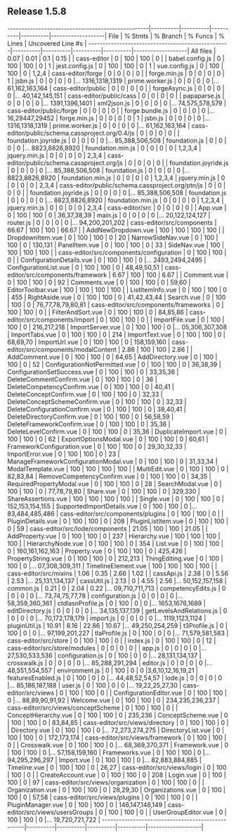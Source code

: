 ## Release 1.5.8

--------------------------------------------------|----------|----------|----------|----------|-------------------|
File                                              |  % Stmts | % Branch |  % Funcs |  % Lines | Uncovered Line #s |
--------------------------------------------------|----------|----------|----------|----------|-------------------|
All files                                         |     0.07 |     0.01 |      0.1 |     0.15 |                   |
 cass-editor                                      |        0 |      100 |      100 |        0 |                   |
  babel.config.js                                 |        0 |      100 |      100 |        0 |                 1 |
  jest.config.js                                  |        0 |      100 |      100 |        0 |                 1 |
  vue.config.js                                   |        0 |      100 |      100 |        0 |             1,2,4 |
 cass-editor/forge                                |        0 |        0 |        0 |        0 |                   |
  forge.min.js                                    |        0 |        0 |        0 |        0 |                 1 |
  jsbn.js                                         |        0 |        0 |        0 |        0 |... 1316,1318,1319 |
  prime.worker.js                                 |        0 |        0 |        0 |        0 |... 61,162,163,164 |
 cass-editor/public                               |        0 |        0 |        0 |        0 |                   |
  forgeAsync.js                                   |        0 |        0 |        0 |        0 |... 40,142,145,151 |
 cass-editor/public/cass                          |        0 |        0 |        0 |        0 |                   |
  papaparse.js                                    |        0 |        0 |        0 |        0 |... 1391,1396,1401 |
  xml2json.js                                     |        0 |        0 |        0 |        0 |... 74,575,578,579 |
 cass-editor/public/forge                         |        0 |        0 |        0 |        0 |                   |
  forge.bundle.js                                 |        0 |        0 |        0 |        0 |... 16,29447,29452 |
  forge.min.js                                    |        0 |        0 |        0 |        0 |                 1 |
  jsbn.js                                         |        0 |        0 |        0 |        0 |... 1316,1318,1319 |
  prime.worker.js                                 |        0 |        0 |        0 |        0 |... 61,162,163,164 |
 cass-editor/public/schema.cassproject.org/0.4/js |        0 |        0 |        0 |        0 |                   |
  foundation.joyride.js                           |        0 |        0 |        0 |        0 |... 85,388,506,508 |
  foundation.js                                   |        0 |        0 |        0 |        0 |... 8823,8826,8920 |
  foundation.min.js                               |        0 |        0 |        0 |        0 |           1,2,3,4 |
  jquery.min.js                                   |        0 |        0 |        0 |        0 |             2,3,4 |
 cass-editor/public/schema.cassproject.org/js     |        0 |        0 |        0 |        0 |                   |
  foundation.joyride.js                           |        0 |        0 |        0 |        0 |... 85,388,506,508 |
  foundation.js                                   |        0 |        0 |        0 |        0 |... 8823,8826,8920 |
  foundation.min.js                               |        0 |        0 |        0 |        0 |           1,2,3,4 |
  jquery.min.js                                   |        0 |        0 |        0 |        0 |             2,3,4 |
 cass-editor/public/schema.cassproject.org/ptn/js |        0 |        0 |        0 |        0 |                   |
  foundation.joyride.js                           |        0 |        0 |        0 |        0 |... 85,388,506,508 |
  foundation.js                                   |        0 |        0 |        0 |        0 |... 8823,8826,8920 |
  foundation.min.js                               |        0 |        0 |        0 |        0 |           1,2,3,4 |
  jquery.min.js                                   |        0 |        0 |        0 |        0 |             2,3,4 |
 cass-editor/src                                  |        0 |        0 |        0 |        0 |                   |
  App.vue                                         |        0 |      100 |      100 |        0 |       36,37,38,39 |
  main.js                                         |        0 |        0 |        0 |        0 |... 20,122,124,127 |
  router.js                                       |        0 |        0 |        0 |        0 |... 94,200,201,202 |
 cass-editor/src/components                       |    66.67 |      100 |      100 |    66.67 |                   |
  AddNewDropdown.vue                              |      100 |      100 |      100 |      100 |                   |
  DropdownItem.vue                                |        0 |      100 |      100 |        0 |                20 |
  NarrowSideNav.vue                               |        0 |      100 |      100 |        0 |           130,131 |
  PanelItem.vue                                   |        0 |      100 |      100 |        0 |                33 |
  SideNav.vue                                     |      100 |      100 |      100 |      100 |                   |
 cass-editor/src/components/configuration         |        0 |      100 |      100 |        0 |                   |
  ConfigurationDetails.vue                        |        0 |      100 |      100 |        0 |... 2493,2494,2495 |
  ConfigurationList.vue                           |        0 |      100 |      100 |        0 |       48,49,50,51 |
 cass-editor/src/components/framework             |     6.67 |      100 |      100 |     6.67 |                   |
  Comment.vue                                     |        0 |      100 |      100 |        0 |                92 |
  Comments.vue                                    |        0 |      100 |      100 |        0 |             59,60 |
  EditorToolbar.vue                               |      100 |      100 |      100 |      100 |                   |
  ListItemInfo.vue                                |        0 |      100 |      100 |        0 |               455 |
  RightAside.vue                                  |        0 |      100 |      100 |        0 |       41,42,43,44 |
  Search.vue                                      |        0 |      100 |      100 |        0 | 76,77,78,79,80,81 |
 cass-editor/src/components/frameworks            |        0 |      100 |      100 |        0 |                   |
  FilterAndSort.vue                               |        0 |      100 |      100 |        0 |          84,85,86 |
 cass-editor/src/components/import                |        0 |      100 |      100 |        0 |                   |
  ImportFile.vue                                  |        0 |      100 |      100 |        0 |       216,217,218 |
  ImportServer.vue                                |        0 |      100 |      100 |        0 |... 05,306,307,308 |
  ImportTabs.vue                                  |        0 |      100 |      100 |        0 |               214 |
  ImportText.vue                                  |        0 |      100 |      100 |        0 |          68,69,70 |
  ImportUrl.vue                                   |        0 |      100 |      100 |        0 |       158,159,160 |
 cass-editor/src/components/modalContent          |     2.86 |      100 |      100 |     2.86 |                   |
  AddComment.vue                                  |        0 |      100 |      100 |        0 |             64,65 |
  AddDirectory.vue                                |        0 |      100 |      100 |        0 |                52 |
  ConfigurationNotPermitted.vue                   |        0 |      100 |      100 |        0 |          36,38,39 |
  ConfigurationSetSuccess.vue                     |        0 |      100 |      100 |        0 |          33,35,36 |
  DeleteCommentConfirm.vue                        |        0 |      100 |      100 |        0 |                36 |
  DeleteCompetencyConfirm.vue                     |        0 |      100 |      100 |        0 |             40,41 |
  DeleteConceptConfirm.vue                        |        0 |      100 |      100 |        0 |             32,33 |
  DeleteConceptSchemeConfirm.vue                  |        0 |      100 |      100 |        0 |             32,33 |
  DeleteConfigurationConfirm.vue                  |        0 |      100 |      100 |        0 |          38,40,41 |
  DeleteDirectoryConfirm.vue                      |        0 |      100 |      100 |        0 |          56,58,59 |
  DeleteFrameworkConfirm.vue                      |        0 |      100 |      100 |        0 |             35,36 |
  DeleteLevelConfirm.vue                          |        0 |      100 |      100 |        0 |             35,36 |
  DuplicateImport.vue                             |        0 |      100 |      100 |        0 |                62 |
  ExportOptionsModal.vue                          |        0 |      100 |      100 |        0 |             60,61 |
  FrameworkConfiguration.vue                      |        0 |      100 |      100 |        0 |       29,30,32,33 |
  ImportError.vue                                 |        0 |      100 |      100 |        0 |                23 |
  ManageFrameworkConfigurationModal.vue           |        0 |      100 |      100 |        0 |          31,33,34 |
  ModalTemplate.vue                               |      100 |      100 |      100 |      100 |                   |
  MultiEdit.vue                                   |        0 |      100 |      100 |        0 |          82,83,84 |
  RemoveCompetencyConfirm.vue                     |        0 |      100 |      100 |        0 |             34,35 |
  RequiredPropertyModal.vue                       |        0 |      100 |      100 |        0 |                28 |
  SearchModal.vue                                 |        0 |      100 |      100 |        0 |       77,78,79,80 |
  Share.vue                                       |        0 |      100 |      100 |        0 |           329,330 |
  ShareAssertions.vue                             |      100 |      100 |      100 |      100 |                   |
  Single.vue                                      |        0 |      100 |      100 |        0 |   152,153,154,155 |
  SupportedImportDetails.vue                      |        0 |      100 |      100 |        0 |... 83,484,485,486 |
 cass-editor/src/components/plugins               |        0 |      100 |      100 |        0 |                   |
  PluginDetails.vue                               |        0 |      100 |      100 |        0 |               208 |
  PluginListItem.vue                              |        0 |      100 |      100 |        0 |                59 |
 cass-editor/src/lode/components                  |    21.05 |      100 |      100 |    21.05 |                   |
  AddProperty.vue                                 |        0 |      100 |      100 |        0 |               237 |
  Hierarchy.vue                                   |      100 |      100 |      100 |      100 |                   |
  HierarchyNode.vue                               |        0 |      100 |      100 |        0 |               354 |
  List.vue                                        |        0 |      100 |      100 |        0 |   160,161,162,163 |
  Property.vue                                    |        0 |      100 |      100 |        0 |           425,426 |
  PropertyString.vue                              |        0 |      100 |      100 |        0 |           212,213 |
  ThingEditing.vue                                |        0 |      100 |      100 |        0 |... 07,308,309,311 |
  TimelineElement.vue                             |      100 |      100 |      100 |      100 |                   |
 cass-editor/src/mixins                           |     1.06 |     0.35 |     2.66 |     1.02 |                   |
  cassApi.js                                      |     2.38 |        0 |     5.56 |     2.53 |... 25,131,134,137 |
  cassUtil.js                                     |     2.13 |        0 |     4.55 |     2.56 |... 50,152,157,158 |
  common.js                                       |     0.21 |        0 |     2.04 |     0.22 |... 09,710,711,713 |
  competencyEdits.js                              |        0 |        0 |        0 |        0 |... 73,74,75,77,78 |
  configuration.js                                |        0 |        0 |        0 |        0 |... 58,359,360,361 |
  ctdlasnProfile.js                               |        0 |      100 |        0 |        0 |... 1653,1676,1689 |
  editDirectory.js                                |        0 |        0 |        0 |        0 |... 34,135,137,139 |
  getLevelsAndRelations.js                        |        0 |        0 |        0 |        0 |... 70,172,178,179 |
  import.js                                       |        0 |        0 |        0 |        0 |... 1119,1123,1124 |
  pluginUtil.js                                   |    10.91 |     8.16 |    22.86 |    10.67 |... 49,250,254,259 |
  t3Profile.js                                    |        0 |      100 |        0 |        0 |... 97,199,201,227 |
  tlaProfile.js                                   |        0 |      100 |        0 |        0 |... 71,579,581,583 |
 cass-editor/src/store                            |        0 |      100 |      100 |        0 |                   |
  index.js                                        |        0 |      100 |      100 |        0 |                12 |
 cass-editor/src/store/modules                    |        0 |        0 |        0 |        0 |                   |
  app.js                                          |        0 |        0 |        0 |        0 |... 27,530,533,536 |
  configuration.js                                |        0 |      100 |        0 |        0 |... 28,131,134,137 |
  crosswalk.js                                    |        0 |        0 |        0 |        0 |... 85,288,291,294 |
  editor.js                                       |        0 |        0 |        0 |        0 |... 48,551,554,557 |
  environment.js                                  |        0 |      100 |        0 |        0 |3,6,10,12,16,19,21 |
  featuresEnabled.js                              |        0 |      100 |        0 |        0 |... 44,48,52,54,57 |
  lode.js                                         |        0 |        0 |        0 |        0 |... 85,186,187,188 |
  user.js                                         |        0 |      100 |        0 |        0 |... 19,22,25,27,30 |
 cass-editor/src/views                            |        0 |      100 |      100 |        0 |                   |
  ConfigurationEditor.vue                         |        0 |      100 |      100 |        0 |... 88,89,90,91,92 |
  Welcome.vue                                     |        0 |      100 |      100 |        0 |   234,235,236,237 |
 cass-editor/src/views/conceptScheme              |        0 |      100 |      100 |        0 |                   |
  ConceptHierarchy.vue                            |        0 |      100 |      100 |        0 |           235,236 |
  ConceptScheme.vue                               |        0 |      100 |      100 |        0 |          83,84,85 |
 cass-editor/src/views/directory                  |        0 |      100 |      100 |        0 |                   |
  Directory.vue                                   |        0 |      100 |      100 |        0 |... 72,273,274,275 |
  DirectoryList.vue                               |        0 |      100 |      100 |        0 |       172,173,174 |
 cass-editor/src/views/framework                  |        0 |      100 |      100 |        0 |                   |
  Crosswalk.vue                                   |        0 |      100 |      100 |        0 |... 68,369,370,371 |
  Framework.vue                                   |        0 |      100 |      100 |        0 |... 57,158,159,160 |
  Frameworks.vue                                  |        0 |      100 |      100 |        0 |... 94,295,296,297 |
  Import.vue                                      |        0 |      100 |      100 |        0 |... 82,883,884,885 |
  Timeline.vue                                    |        0 |      100 |      100 |        0 |             26,27 |
 cass-editor/src/views/login                      |        0 |      100 |      100 |        0 |                   |
  CreateAccount.vue                               |        0 |      100 |      100 |        0 |               208 |
  Login.vue                                       |        0 |      100 |      100 |        0 |                97 |
 cass-editor/src/views/organization               |        0 |      100 |      100 |        0 |                   |
  Organization.vue                                |        0 |      100 |      100 |        0 |          28,29,30 |
  Organizations.vue                               |        0 |      100 |      100 |        0 |             57,58 |
 cass-editor/src/views/plugins                    |        0 |      100 |      100 |        0 |                   |
  PluginManager.vue                               |        0 |      100 |      100 |        0 |   146,147,148,149 |
 cass-editor/src/views/usersGroups                |        0 |      100 |      100 |        0 |                   |
  UserGroupEditor.vue                             |        0 |      100 |      100 |        0 |... 19,720,721,722 |
--------------------------------------------------|----------|----------|----------|----------|-------------------|
